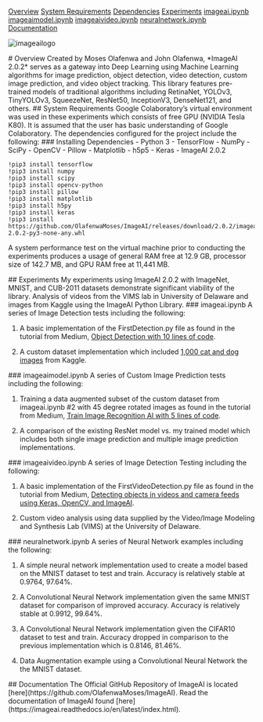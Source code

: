[Overview](#overview)
[System Requirements](#requirements)
[Dependencies](#dependencies)
[Experiments](#experiments)
[imageai.ipynb](#imageai)
[imageaimodel.ipynb](#imageaimodel)
[imageaivideo.ipynb](#imageaivideo)
[neuralnetwork.ipynb](#neuralnetwork)
[Documentation](#documentation) 

![imageailogo](http://imageai.org/xlogo2.png.pagespeed.ic.0XXrMSSEh2.png "ImageAI")

<a name="overview"/>
# Overview
Created by Moses Olafenwa and John Olafenwa, *ImageAI 2.0.2* serves as a gateway into Deep Learning using Machine Learning algorithms for image prediction, object detection, video detection, custom image prediction, and video object tracking.  This library features pre-trained models of traditional algorithms including RetinaNet, YOLOv3, TinyYOLOv3, SqueezeNet, ResNet50, InceptionV3, DenseNet121, and others.

<a name="requirements"/>
## System Requirements
Google Colaboratory’s virtual environment was used in these experiments which consists of free GPU (NVIDIA Tesla K80). It is assumed that the user has basic understanding of Google Colaboratory. The dependencies configured for the project include the following:

<a name="dependencies"/>
### Installing Dependencies
- Python 3
- TensorFlow
- NumPy
- SciPy
- OpenCV
- Pillow
- Matplotlib
- h5p5
- Keras
- ImageAI 2.0.2

```
!pip3 install tensorflow
!pip3 install numpy
!pip3 install scipy
!pip3 install opencv-python
!pip3 install pillow
!pip3 install matplotlib
!pip3 install h5py
!pip3 install keras
!pip3 install https://github.com/OlafenwaMoses/ImageAI/releases/download/2.0.2/imageai-2.0.2-py3-none-any.whl
```

A system performance test on the virtual machine prior to conducting the experiments produces a usage of general RAM free at 12.9 GB, processor size of 142.7 MB, and GPU RAM free at 11,441 MB. 

<a name="experiments"/>
## Experiments
My experiments using ImageAI 2.0.2 with ImageNet, MNIST, and CUB-2011 datasets demonstrate significant viability of the library. Analysis of videos from the VIMS lab in University of Delaware and images from Kaggle using the ImageAI Python Library.

<a name="imageai"/>
### imageai.ipynb
A series of Image Detection tests including the following: 

1. A basic implementation of the FirstDetection.py file as found in the tutorial from Medium, [Object Detection with 10 lines of code](https://towardsdatascience.com/object-detection-with-10-lines-of-code-d6cb4d86f606). 

2. A custom dataset implementation which included [1,000 cat and dog images](https://www.kaggle.com/dhainjeamita/dogs-and-cats-image-classification) from Kaggle. 

<a name="imageaimodel"/>
### imageaimodel.ipynb
A series of Custom Image Prediction tests including the following: 

1. Training a data augmented subset of the custom dataset from imageai.ipynb #2 with 45 degree rotated images as found in the tutorial from Medium, [Train Image Recognition AI with 5 lines of code](https://towardsdatascience.com/train-image-recognition-ai-with-5-lines-of-code-8ed0bdd8d9ba). 

2. A comparison of the existing ResNet model vs. my trained model which includes both single image prediction and multiple image prediction implementations.

<a name="imageaivideo"/>
### imageaivideo.ipynb
A series of Image Detection Testing including the following:  

1. A basic implementation of the FirstVideoDetection.py file as found in the tutorial from Medium, [Detecting objects in videos and camera feeds using Keras, OpenCV, and ImageAI](https://heartbeat.fritz.ai/detecting-objects-in-videos-and-camera-feeds-using-keras-opencv-and-imageai-c869fe1ebcdb).

2. Custom video analysis using data supplied by the Video/Image Modeling and Synthesis Lab (VIMS) at the University of Delaware.

<a name="neuralnetwork"/>
### neuralnetwork.ipynb
A series of Neural Network examples including the following:

1. A simple neural network implementation used to create a model based on the MNIST dataset to test and train. Accuracy is relatively stable at 0.9764, 97.64%.

2. A Convolutional Neural Network implementation given the same MNIST dataset for comparison of improved accuracy. Accuracy is relatively stable at 0.9912, 99.64%.

3. A Convolutional Neural Network implementation given the CIFAR10 dataset to test and train. Accuracy dropped in comparison to the previous implementation which is 0.8146, 81.46%.

4. Data Augmentation example using a Convolutional Neural Network the the MNIST dataset.

<a name="documentation"/>
## Documentation
The Official GitHub Repository of ImageAI is located [here](https://github.com/OlafenwaMoses/ImageAI). Read the documentation of ImageAI found [here](https://imageai.readthedocs.io/en/latest/index.html).
